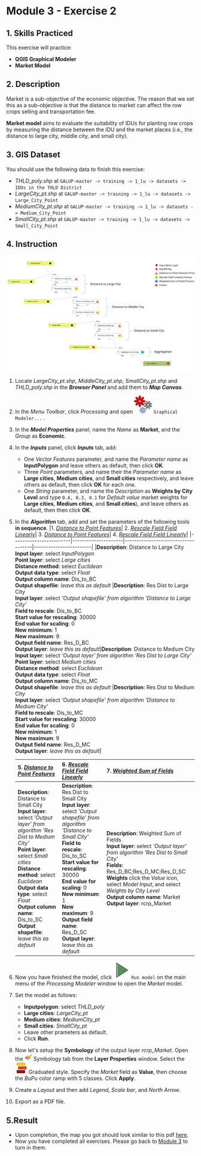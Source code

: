 # Module 3 - Exercise 2

## 1. Skills Practiced

This exercise will practice:

- **QGIS Graphical Modeler**
- **Market Model**

## 2. Description

Market is a sub-objective of the economic objective. The reason that we set this as a sub-objective is that the distance to market can affect the row crops selling and transportation fee.

**Market model** aims to evaluate the suitability of IDUs for planting row crops by measuring the distance between the IDU and the market places (i.e., the distance to large city, middle city, and small city).

## 3. GIS Dataset

You should use the following data to finish this exercise:
- _THLD\_poly.shp_ at
`GALUP-master -> training -> 1_lu -> datasets -> IDUs in the THLD District`
- _LargeCity\_pt.shp_ at
`GALUP-master -> training -> 1_lu -> datasets -> Large_City_Point`
- _MediumCity\_pt.shp_ at
`GALUP-master -> training -> 1_lu -> datasets -> Medium_City_Point`
- _SmallCity\_pt.shp_ at
`GALUP-master -> training -> 1_lu -> datasets -> Small_City_Point`

## 4. Instruction

![marketmodelmap](../../../images/Model%20Map/Market.svg)

1. Locate _LargeCity\_pt.shp_, _MiddleCity\_pt.shp_, _SmallCity\_pt.shp_ and _THLD\_poly.shp_ in the **_Browser Panel_** and add them to **_Map Canvas_**.
2. In the _Menu Toolbar_, click _Processing_ and open ![gm](../../../images/processingModel.svg) `Graphical Modeler...` .
3. In the **_Model Properties_** panel, name the _Name_ as **Market**, and the _Group_ as **Economic**.
4. In the **_Inputs_** panel, click **_Inputs_** tab, add:
   - One _Vector Features_ parameter, and name the _Parameter name_ as **InputPolygon** and leave others as default, then click **OK**.
   - Three _Point_ parameters, and name their the _Parameter name_ as **Large cities**, **Medium cities**, and **Small cities** respectively, and leave others as default, then click **OK** for each one.
   - One _String_ parameter, and name the _Description_ as **Weights by City Level** and type `0.6, 0.3, 0.1` for _Default value_ market weights for **Large cities**, **Medium cities**, and **Small cities**), and leave others as default, then then click **OK**.
5. In the **_Algorithm_** tab, add and set the parameters of the following tools **in sequence**.
    |1. _<ins>Distance to Point Features</ins>_| 2. _<ins>Rescale Field Field Linearly</ins>_| 3. _<ins>Distance to Point Features</ins>_| 4. _<ins>Rescale Field Field Linearly</ins>_|
    |------------------------|---------------------|------------------------------------|------------------------|
    |**Description**: Distance to Large City <br> **Input layer**: select _InputPolygon_ <br> **Point layer**: select _Large cities_ <br> **Distance method**: select _Euclidean_ <br> **Output data type**: select _Float_ <br> **Output column name**: Dis_to_BC <br> **Output shapefile**: _leave this as default_ |**Description**: Res Dist to Large City <br> **Input layer**: select _'Output shapefile' from algorithm 'Distance to Large City'_ <br> **Field to rescale**: Dis_to_BC <br> **Start value for rescaling**: 30000 <br> **End value for scaling**: 0 <br> **New minimum**: 1 <br> **New maximum**: 9 <br> **Output field name**: Res_D_BC <br> **Output layer**: _leave this as default_|**Description**: Distance to Medium City <br> **Input layer**: select _'Output layer' from algorithm 'Res Dist to Large City'_ <br> **Point layer**: select _Medium cities_ <br> **Distance method**: select _Euclidean_ <br> **Output data type**: select _Float_ <br> **Output column name**: Dis_to_MC <br> **Output shapefile**: _leave this as default_ |**Description**: Res Dist to Medium City <br> **Input layer**: select _'Output shapefile' from algorithm 'Distance to Medium City'_ <br> **Field to rescale**: Dis_to_MC <br> **Start value for rescaling**: 30000 <br> **End value for scaling**: 0 <br> **New minimum**: 1 <br> **New maximum**: 9 <br> **Output field name**: Res_D_MC <br> **Output layer**: _leave this as default_|

    | 5. _<ins>Distance to Point Features</ins>_| 6. _<ins>Rescale Field Field Linearly</ins>_ | 7. _<ins>Weighted Sum of Fields</ins>_|
    |-----------------------|------------------|------------------|
    |**Description**: Distance to Small City <br> **Input layer**: select _'Output layer' from algorithm 'Res Dist to Medium City'_ <br> **Point layer**: select _Small cities_ <br> **Distance method**: select _Euclidean_ <br> **Output data type**: select _Float_ <br> **Output column name**: Dis_to_SC <br> **Output shapefile**: _leave this as default_  |**Description**: Res Dist to Small City <br> **Input layer**: select _'Output shapefile' from algorithm 'Distance to Small City'_ <br> **Field to rescale**: Dis_to_SC <br> **Start value for rescaling**: 30000 <br> **End value for scaling**: 0 <br> **New minimum**: 1 <br> **New maximum**: 9 <br> **Output field name**: Res_D_SC <br> **Output layer**: _leave this as default_|**Description**: Weighted Sum of Fields <br> **Input layer**: select _'Output layer' from algorithm 'Res Dist to Small City'_ <br> **Fields**: Res_D_BC;Res_D_MC;Res_D_SC <br> **Weights** click the _Value_ icon, select _Model Input_, and select _Weights by City Level_ <br> **Output column name**: Market <br> **Output layer**: rcrp_Market |
6. Now you have finished the model, click ![st](../../../images/mActionStart.svg)`Run model`  on the main menu of the _Processing Modeler_ window to open the _Market_ model.
7. Set the model as follows:
   - **Inputpolygon**: select _THLD\_poly_
   - **Large cities**: _LargeCity\_pt_
   - **Medium cities**: _MediumCity\_pt_
   - **Small cities**: _SmallCity\_pt_
   - Leave other prameters as default.
   - Click **Run**.
8.  Now let's setup the **Symbology** of the output layer _rcrp\_Market_. Open the <img src="../../../images/M2E1/symbology.svg" alt= "AttrTbl" width="20"> Symbology tab from the **Layer Properties** window. Select the ![graduated](../../../images/M2E1/rendererGraduatedSymbol.svg) Graduated style. Specify the _Market_ field as **Value**, then choose the _BuPu_ color ramp with 5 classes. Click **Apply**.
9. Create a _Layout_ and then add _Legend_, _Scale bar_, and _North Arrow_.
10. Export as a PDF file.

## 5.Result

- Upon completion, the map you got should look similar to this pdf
  [here](../pdf_maps/rcrp_Market.pdf).
- Now you have completed all exercises. Please go back to
  [Module 3](https://github.com/SERVIR-WA/GALUP/blob/master/training/1_lu/modules/module3.md#4-exercises-and-post-training-survey) to turn in them.